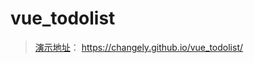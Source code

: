 # vue_todolist 

>   [演示地址](https://changely.github.io/vue_todolist/)： https://changely.github.io/vue_todolist/ 
